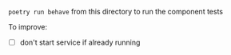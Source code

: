 `poetry run behave` from this directory to run the component tests

To improve:
- [ ] don't start service if already running